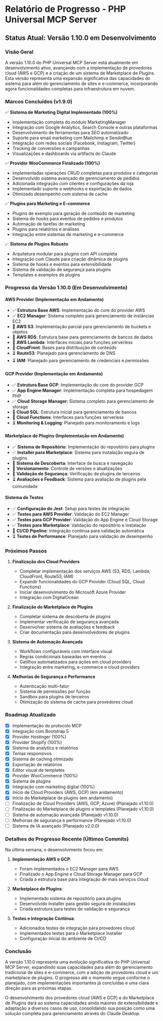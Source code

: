 # Relatório de Progresso - PHP Universal MCP Server

## Status Atual: Versão 1.10.0 em Desenvolvimento 

### Visão Geral

A versão 1.10.0 do PHP Universal MCP Server está atualmente em desenvolvimento ativo, avançando com a implementação de provedores cloud (AWS e GCP) e a criação de um sistema de Marketplace de Plugins. Esta versão representa uma expansão significativa das capacidades do sistema para além do gerenciamento de sites e e-commerce, incorporando agora funcionalidades completas para infraestrutura em nuvem.

### Marcos Concluídos (v1.9.0)

✅ **Sistema de Marketing Digital Implementado (100%)**
- Implementação completa do módulo MarketingManager
- Integração com Google Analytics, Search Console e outras plataformas
- Desenvolvimento de ferramentas para SEO automatizado
- Suporte para email marketing com Mailchimp e SendinBlue
- Integração com redes sociais (Facebook, Instagram, Twitter)
- Tracking de conversões e campanhas
- Visualizações e dashboards via artifacts do Claude

✅ **Provider WooCommerce Finalizado (100%)**
- Implementadas operações CRUD completas para produtos e categorias
- Desenvolvido sistema avançado de gerenciamento de pedidos
- Adicionada integração com clientes e configurações da loja
- Implementado suporte a webhooks e exportação de dados
- Otimizado desempenho com sistema de cache

✅ **Plugins para Marketing e E-commerce**
- Plugins de exemplo para geração de conteúdo de marketing
- Sistema de hooks para eventos de pedidos e produtos
- Automação de tarefas de marketing
- Plugins para relatórios e análises
- Integração entre sistemas de marketing e e-commerce

✅ **Sistema de Plugins Robusto**
- Arquitetura modular para plugins com API completa
- Integração com Claude para criação dinâmica de plugins
- Sistema de hooks e eventos para extensibilidade
- Sistema de validação de segurança para plugins
- Templates e exemplos de plugins

### Progresso da Versão 1.10.0 (Em Desenvolvimento)

#### AWS Provider (Implementação em Andamento)
- ✅ **Estrutura Base AWS**: Implementação do core do provider AWS
- ✅ **EC2 Manager**: Sistema completo para gerenciamento de instâncias EC2
- 🔄 **AWS S3**: Implementação parcial para gerenciamento de buckets e objetos
- 🔄 **AWS RDS**: Estrutura base para gerenciamento de bancos de dados
- 🔄 **AWS Lambda**: Interfaces iniciais para funções serverless
- 🔄 **CloudFront**: Bases para distribuição de conteúdo
- ⏳ **Route53**: Planejado para gerenciamento de DNS
- ⏳ **IAM**: Planejado para gerenciamento de credenciais e permissões

#### GCP Provider (Implementação em Andamento)
- ✅ **Estrutura Base GCP**: Implementação do core do provider GCP
- ✅ **App Engine Manager**: Implementação completa para hospedagem PHP
- ✅ **Cloud Storage Manager**: Sistema completo para gerenciamento de storage
- 🔄 **Cloud SQL**: Estrutura inicial para gerenciamento de bancos
- 🔄 **Cloud Functions**: Interfaces para funções serverless
- ⏳ **Monitoring & Logging**: Planejado para monitoramento e logs

#### Marketplace de Plugins (Implementação em Andamento)
- ✅ **Sistema de Repositório**: Implementação do repositório para plugins
- ✅ **Installer para Marketplace**: Sistema para instalação segura de plugins
- 🔄 **Sistema de Descoberta**: Interface de busca e navegação
- 🔄 **Versionamento**: Controle de versões e atualizações
- 🔄 **Validação de Segurança**: Verificação de plugins de terceiros
- ⏳ **Avaliações e Feedback**: Sistema para avaliação de plugins pela comunidade

#### Sistema de Testes
- ✅ **Configuração do Jest**: Setup para testes de integração
- ✅ **Testes para AWS Provider**: Validação do EC2 Manager
- ✅ **Testes para GCP Provider**: Validação do App Engine e Cloud Storage
- ✅ **Testes para Marketplace**: Validação do repositório e instalação
- 🔄 **CI/CD Pipeline**: Integração contínua para validação automática
- ⏳ **Testes de Performance**: Planejado para validação de desempenho

### Próximos Passos

1. **Finalização dos Cloud Providers**
   - Completar implementação dos serviços AWS (S3, RDS, Lambda, CloudFront, Route53, IAM)
   - Expandir funcionalidades do GCP Provider (Cloud SQL, Cloud Functions)
   - Iniciar desenvolvimento do Microsoft Azure Provider
   - Integração com DigitalOcean

2. **Finalização do Marketplace de Plugins**
   - Completar sistema de descoberta de plugins
   - Implementar verificação de segurança avançada
   - Desenvolver sistema de avaliações e feedback
   - Criar documentação para desenvolvedores de plugins

3. **Sistema de Automação Avançada**
   - Workflows configuráveis com interface visual
   - Regras condicionais baseadas em eventos
   - Gatilhos automatizados para ações em cloud providers
   - Integração entre marketing, e-commerce e cloud providers

4. **Melhorias de Segurança e Performance**
   - Autenticação multi-fator
   - Sistema de permissões por função
   - Sandbox para plugins de terceiros
   - Otimização do sistema de cache para provedores cloud

### Roadmap Atualizado

- [x] Implementação do protocolo MCP
- [x] Integração com Bootstrap 5
- [x] Provider Hostinger (100%)
- [x] Provider Shopify (100%)
- [x] Sistema de analytics e relatórios
- [x] Temas responsivos
- [x] Sistema de caching otimizado
- [x] Exportação de relatórios
- [x] Editor visual de templates
- [x] Provider WooCommerce (100%)
- [x] Sistema de plugins
- [x] Integração com marketing digital (100%)
- [x] Início de Cloud Providers (AWS, GCP) (em andamento)
- [x] Início do Marketplace de plugins (em andamento)
- [ ] Finalização de Cloud Providers (AWS, GCP, Azure) (Planejado v1.10.0)
- [ ] Finalização do Marketplace de plugins e templates (Planejado v1.10.0)
- [ ] Sistema de automação avançada (Planejado v1.10.0)
- [ ] Melhorias de segurança e performance (Planejado v1.10.0)
- [ ] Sistema de IA avançado (Planejado v2.0.0)

### Detalhes do Progresso Recente (Últimos Commits)

Na última semana, o desenvolvimento focou em:

1. **Implementação AWS e GCP**: 
   - Foram implementados o EC2 Manager para AWS
   - Finalizado o App Engine e Cloud Storage Manager para GCP
   - Criada a estrutura base para integração de mais serviços cloud

2. **Marketplace de Plugins**:
   - Implementado sistema de repositório para plugins
   - Desenvolvido Installer para gestão segura de instalações
   - Criada estrutura para testes de validação e segurança

3. **Testes e Integração Contínua**:
   - Adicionados testes de integração para provedores cloud
   - Implementados testes para o Marketplace Installer
   - Configuração inicial do ambiente de CI/CD

### Conclusão

A versão 1.10.0 representa uma evolução significativa do PHP Universal MCP Server, expandindo suas capacidades para além do gerenciamento tradicional de sites e e-commerce, com a adição de provedores cloud e um marketplace de plugins. O progresso até o momento segue conforme o planejado, com implementações importantes já concluídas e uma clara direção para as próximas etapas.

O desenvolvimento dos provedores cloud (AWS e GCP) e do Marketplace de Plugins dará ao sistema capacidades ainda maiores de extensibilidade e adaptação a diversos casos de uso, consolidando sua posição como uma solução completa para gerenciamento através do Claude Desktop.
